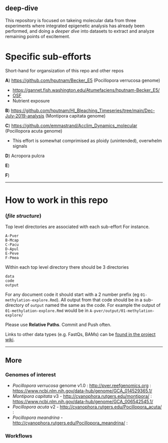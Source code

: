 ## deep-dive

This repository is focused on takeing molecular data from three experiments where integrated epigenetic analysis has already been performed, and doing a _deeper dive_ into datasets to extract and analyze remaining points of excitement. 

# Specific sub-efforts

Short-hand for organsization of this repo and other repos

**A**) https://github.com/hputnam/Becker_E5 (Pocillopora verrucosa genome)

- https://gannet.fish.washington.edu/Atumefaciens/hputnam-Becker_E5/
- [OSF](https://osf.io/uayvk/)
- Nutrient exposure 


**B**) https://github.com/hputnam/HI_Bleaching_Timeseries/tree/main/Dec-July-2019-analysis (Montipora capitata genome)

**C**) https://github.com/emmastrand/Acclim_Dynamics_molecular (Pocillopora acuta genome)

- This effort is somewhat comprimised as ploidy (unintended), overwhelm signals

**D**) Acropora pulcra

**E**)

**F**) 

---


# How to work in this repo
### (_file structure_)

Top level directories are associated with each sub-effort 
For instance.

```
A-Pver
B-Mcap
C-Pacu
D-Apul
E-Peve
F-Pmea
```

Within each top level directory there should be 3 directories
```
data
code
output
```

For any document code it should start with a 2 number prefix (eg `01-methylation-explore.Rmd`). All output from that code should be in a sub-directory of `output` named the same as the code. For example the output of `01-methylation-explore.Rmd` would be in `A-pver/output/01-methylation-explore/`

Please use **Relative Paths**. Commit and Push often. 

Links to other data types (e.g. FastQs, BAMs) can be [found in the project wiki](https://github.com/urol-e5/deep-dive/wiki).

---

## More

### Genomes of interest

- *Pocillopora verrucosa* genome v1.0 : http://pver.reefgenomics.org : https://www.ncbi.nlm.nih.gov/data-hub/genome/GCA_014529365.1/
- *Montipora capitata* v3 - http://cyanophora.rutgers.edu/montipora/ : https://www.ncbi.nlm.nih.gov/data-hub/genome/GCA_006542545.1/
- *Pocillopora acuta* v2 - http://cyanophora.rutgers.edu/Pocillopora_acuta/ : 
- _Pocillopora meandrina_ - http://cyanophora.rutgers.edu/Pocillopora_meandrina/ :

### Workflows


